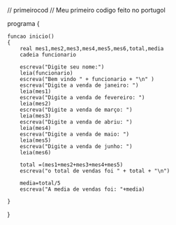 // primeirocod
// Meu primeiro codigo feito no portugol


programa
{
	
	funcao inicio()
	{
		real mes1,mes2,mes3,mes4,mes5,mes6,total,media
		cadeia funcionario

		escreva("Digite seu nome:")
		leia(funcionario)
		escreva("Bem vindo " + funcionario + "\n" )
		escreva("Digite a venda de janeiro: ")
		leia(mes1)
		escreva("Digite a venda de fevereiro: ")
		leia(mes2)
		escreva("Digite a venda de março: ")
		leia(mes3)
		escreva("Digite a venda de abriu: ")
		leia(mes4)
		escreva("Digite a venda de maio: ")
		leia(mes5)
		escreva("Digite a venda de junho: ")
		leia(mes6)

		total =(mes1+mes2+mes3+mes4+mes5)
		escreva("o total de vendas foi " + total + "\n")

		media=total/5
		escreva("A media de vendas foi: "+media)
		
	}
}
